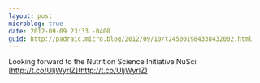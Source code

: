 ```yaml
---
layout: post
microblog: true
date: 2012-09-09 23:33 -0400
guid: http://padraic.micro.blog/2012/09/10/t245001984338432002.html
---
```

Looking forward to the Nutrition Science Initiative NuSci [http://t.co/UljWyrlZ](http://t.co/UljWyrlZ)
